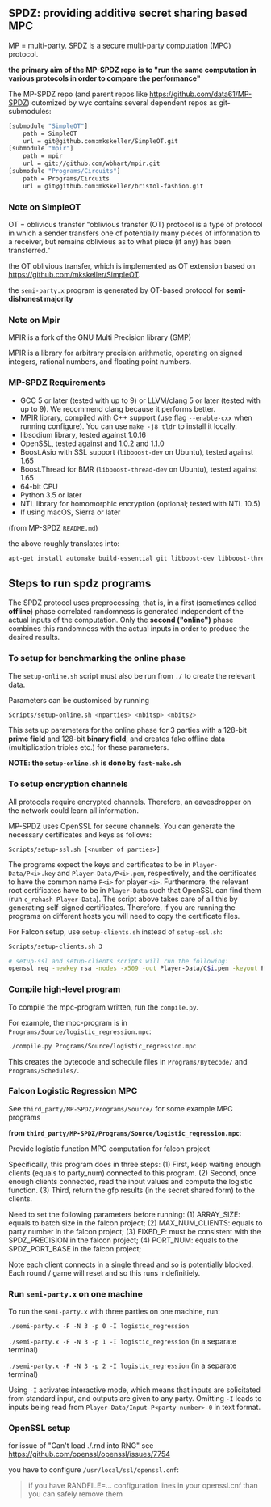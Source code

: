 ## SPDZ: providing additive secret sharing based MPC

MP = multi-party. SPDZ is a secure multi-party computation (MPC) protocol.

**the primary aim of the MP-SPDZ repo is to "run the same computation in various protocols in order to compare the performance"**

The MP-SPDZ repo (and parent repos like https://github.com/data61/MP-SPDZ) cutomized by wyc contains several dependent repos as git-submodules:
```bash
[submodule "SimpleOT"]
	path = SimpleOT
	url = git@github.com:mkskeller/SimpleOT.git
[submodule "mpir"]
	path = mpir
	url = git://github.com/wbhart/mpir.git
[submodule "Programs/Circuits"]
	path = Programs/Circuits
	url = git@github.com:mkskeller/bristol-fashion.git
```

### Note on SimpleOT

OT = oblivious transfer "oblivious transfer (OT) protocol is a type of protocol in which a sender transfers one of potentially many pieces of information to a receiver, but remains oblivious as to what piece (if any) has been transferred."

the OT  oblivious transfer, which is implemented as OT extension based on https://github.com/mkskeller/SimpleOT.

the `semi-party.x` program is generated by OT-based protocol for **semi-dishonest majority**


### Note on Mpir

MPIR is a fork of the GNU Multi Precision library (GMP)

MPIR is a library for arbitrary precision arithmetic, operating on signed
integers, rational numbers, and floating point numbers.


### MP-SPDZ Requirements
 - GCC 5 or later (tested with up to 9) or LLVM/clang 5 or later (tested with up to 9). We recommend clang because it performs better.
 - MPIR library, compiled with C++ support (use flag `--enable-cxx` when running configure). You can use `make -j8 tldr` to install it locally.
 - libsodium library, tested against 1.0.16
 - OpenSSL, tested against and 1.0.2 and 1.1.0
 - Boost.Asio with SSL support (`libboost-dev` on Ubuntu), tested against 1.65
 - Boost.Thread for BMR (`libboost-thread-dev` on Ubuntu), tested against 1.65
 - 64-bit CPU
 - Python 3.5 or later
 - NTL library for homomorphic encryption (optional; tested with NTL 10.5)
 - If using macOS, Sierra or later

(from MP-SPDZ `README.md`)

the above roughly translates into:
```bash
apt-get install automake build-essential git libboost-dev libboost-thread-dev libsodium-dev libssl-dev libtool m4 python3 texinfo yasm
```


## Steps to run spdz programs

The SPDZ protocol uses preprocessing, that is, in a first (sometimes called **offline**) phase correlated randomness is generated independent of the actual inputs of the computation. Only the **second ("online")** phase combines this randomness with the actual inputs in order to produce the desired results.


### To setup for benchmarking the online phase

The `setup-online.sh` script must also be run from `./` to create the relevant data.

Parameters can be customised by running

```bash
Scripts/setup-online.sh <nparties> <nbitsp> <nbits2>
```

This sets up parameters for the online phase for 3 parties with a 128-bit **prime field** and 128-bit **binary field**, and creates fake offline data (multiplication triples etc.) for these parameters.

**NOTE: the `setup-online.sh` is done by `fast-make.sh`**


### To setup encryption channels

All protocols require encrypted channels. Therefore, an eavesdropper on the network could learn all information.

MP-SPDZ uses OpenSSL for secure channels. You can generate the necessary certificates and keys as follows:

`Scripts/setup-ssl.sh [<number of parties>]`

The programs expect the keys and certificates to be in
`Player-Data/P<i>.key` and `Player-Data/P<i>.pem`, respectively, and
the certificates to have the common name `P<i>` for player
`<i>`. Furthermore, the relevant root certificates have to be in
`Player-Data` such that OpenSSL can find them (run `c_rehash
Player-Data`). The script above takes care of all this by generating
self-signed certificates. Therefore, if you are running the programs
on different hosts you will need to copy the certificate files.

For Falcon setup, use `setup-clients.sh` instead of `setup-ssl.sh`:

```bash
Scripts/setup-clients.sh 3

# setup-ssl and setup-clients scripts will run the following:
openssl req -newkey rsa -nodes -x509 -out Player-Data/C$i.pem -keyout Player-Data/C$i.key -subj "/CN=C$i"
```


### Compile high-level program

To compile the mpc-program written, run the `compile.py`.

For example, the mpc-program is in `Programs/Source/logistic_regression.mpc`:

```bash
./compile.py Programs/Source/logistic_regression.mpc
```

This creates the bytecode and schedule files in `Programs/Bytecode/` and `Programs/Schedules/`.


### Falcon Logistic Regression MPC

See `third_party/MP-SPDZ/Programs/Source/` for some example MPC programs

**from `third_party/MP-SPDZ/Programs/Source/logistic_regression.mpc`**:

Provide logistic function MPC computation for falcon project

Specifically, this program does in three steps:
(1) First, keep waiting enough clients (equals to party_num) connected to this program.
(2) Second, once enough clients connected, read the input values and compute the logistic function.
(3) Third, return the gfp results (in the secret shared form) to the clients.

Need to set the following parameters before running:
(1) ARRAY_SIZE: equals to batch size in the falcon project;
(2) MAX_NUM_CLIENTS: equals to party number in the falcon project;
(3) FIXED_F: must be consistent with the SPDZ_PRECISION in the falcon project;
(4) PORT_NUM: equals to the SPDZ_PORT_BASE in the falcon project;

Note each client connects in a single thread and so is potentially blocked.
Each round / game will reset and so this runs indefinitiely.


### Run `semi-party.x` on one machine

To run the `semi-party.x` with three parties on one machine, run:

`./semi-party.x -F -N 3 -p 0 -I logistic_regression`

`./semi-party.x -F -N 3 -p 1 -I logistic_regression` (in a separate terminal)

`./semi-party.x -F -N 3 -p 2 -I logistic_regression` (in a separate terminal)

Using `-I` activates interactive mode, which means that inputs are
solicitated from standard input, and outputs are given to any
party. Omitting `-I` leads to inputs being read from
`Player-Data/Input-P<party number>-0` in text format.


### OpenSSL setup

for issue of "Can't load ./.rnd into RNG" see https://github.com/openssl/openssl/issues/7754

you have to configure `/usr/local/ssl/openssl.cnf`:
> if you have RANDFILE=... configuration lines in your openssl.cnf than you can safely remove them

